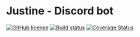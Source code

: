 # Justine - Discord bot

[![GitHub license](https://img.shields.io/badge/license-MIT-blue.svg)](https://github.com/petrspelos/Justine/blob/master/LICENSE)
[![Build status](https://ci.appveyor.com/api/projects/status/5sqa35gu330v6dxc?svg=true)](https://ci.appveyor.com/project/petrspelos/justine)
[![Coverage Status](https://coveralls.io/repos/github/petrspelos/Justine/badge.svg?branch=master)](https://coveralls.io/github/petrspelos/Justine?branch=master)
